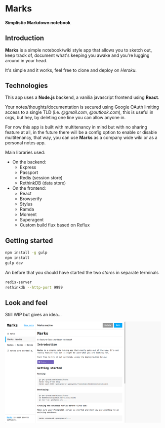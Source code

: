 # Marks

#### Simplistic Markdown notebook

## Introduction

**Marks** is a simple notebook/wiki style app that allows you to sketch out, keep
track of, document what's keeping you awake and you're lugging around in your head.

It's simple and it works, feel free to clone and deploy on _Heroku_.

## Technologies

This app uses a **Node.js** backend, a vanilia javascript frontend using **React**.

Your notes/thoughts/documentation is secured using Google OAuth limiting access
to a single TLD (i.e. _@gmail.com_, _@outlook.com_), this is useful in orgs, but
hey, by deleting one line you can allow anyone in.

For now this app is built with multitenancy in mind but with no sharing feature
at all, in the future there will be a config option to enable or disable
multitenancy, that way, you can use **Marks** as a company wide wiki or as a
personal notes app.

Main libraries used:

- On the backend:
  - Express
  - Passport
  - Redis (session store)
  - RethinkDB (data store)
- On the frontend:
  - React
  - Browserify
  - Stylus
  - Ramda
  - Moment
  - Superagent
  - Custom build flux based on Reflux

## Getting started

```bash
npm install -g gulp
npm install
gulp dev
```

An before that you should have started the two _stores_ in separate terminals

```bash
redis-server
rethinkdb --http-port 9999
```

## Look and feel

Still WIP but gives an idea...

![Screenshot](https://raw.githubusercontent.com/kiasaki/marks/master/screenshot.png)

